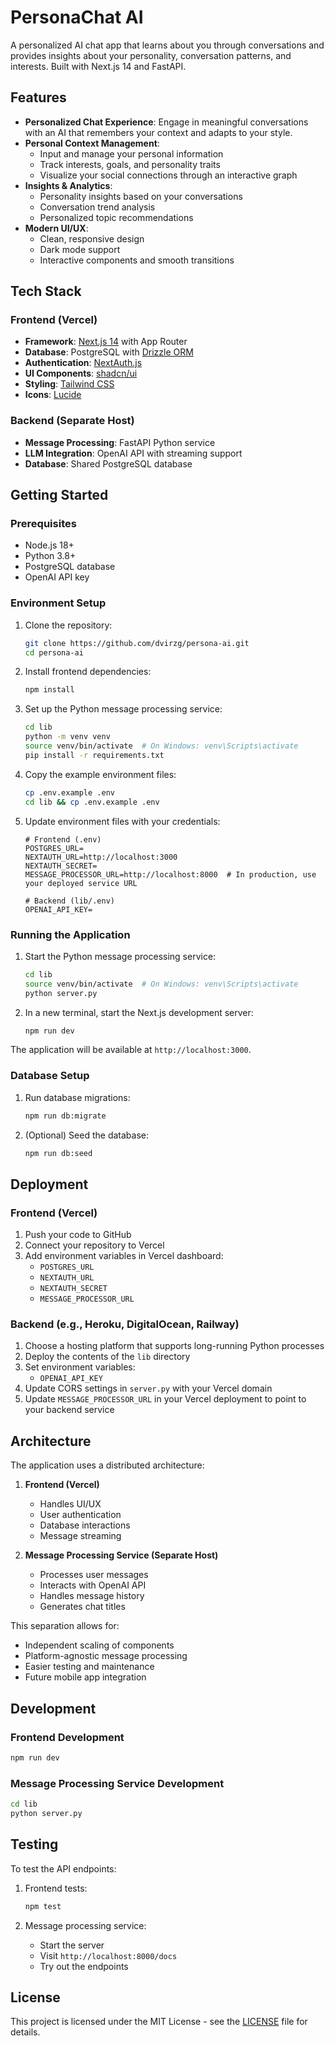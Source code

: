# PersonaChat AI

A personalized AI chat app that learns about you through conversations and provides insights about your personality, conversation patterns, and interests. Built with Next.js 14 and FastAPI.

## Features

- **Personalized Chat Experience**: Engage in meaningful conversations with an AI that remembers your context and adapts to your style.
- **Personal Context Management**: 
  - Input and manage your personal information
  - Track interests, goals, and personality traits
  - Visualize your social connections through an interactive graph
- **Insights & Analytics**:
  - Personality insights based on your conversations
  - Conversation trend analysis
  - Personalized topic recommendations
- **Modern UI/UX**:
  - Clean, responsive design
  - Dark mode support
  - Interactive components and smooth transitions

## Tech Stack

### Frontend (Vercel)
- **Framework**: [Next.js 14](https://nextjs.org/) with App Router
- **Database**: PostgreSQL with [Drizzle ORM](https://orm.drizzle.team)
- **Authentication**: [NextAuth.js](https://next-auth.js.org)
- **UI Components**: [shadcn/ui](https://ui.shadcn.com)
- **Styling**: [Tailwind CSS](https://tailwindcss.com)
- **Icons**: [Lucide](https://lucide.dev)

### Backend (Separate Host)
- **Message Processing**: FastAPI Python service
- **LLM Integration**: OpenAI API with streaming support
- **Database**: Shared PostgreSQL database

## Getting Started

### Prerequisites

- Node.js 18+ 
- Python 3.8+
- PostgreSQL database
- OpenAI API key

### Environment Setup

1. Clone the repository:
   ```bash
   git clone https://github.com/dvirzg/persona-ai.git
   cd persona-ai
   ```

2. Install frontend dependencies:
   ```bash
   npm install
   ```

3. Set up the Python message processing service:
   ```bash
   cd lib
   python -m venv venv
   source venv/bin/activate  # On Windows: venv\Scripts\activate
   pip install -r requirements.txt
   ```

4. Copy the example environment files:
   ```bash
   cp .env.example .env
   cd lib && cp .env.example .env
   ```

5. Update environment files with your credentials:
   ```
   # Frontend (.env)
   POSTGRES_URL=
   NEXTAUTH_URL=http://localhost:3000
   NEXTAUTH_SECRET=
   MESSAGE_PROCESSOR_URL=http://localhost:8000  # In production, use your deployed service URL
   
   # Backend (lib/.env)
   OPENAI_API_KEY=
   ```

### Running the Application

1. Start the Python message processing service:
   ```bash
   cd lib
   source venv/bin/activate  # On Windows: venv\Scripts\activate
   python server.py
   ```

2. In a new terminal, start the Next.js development server:
   ```bash
   npm run dev
   ```

The application will be available at `http://localhost:3000`.

### Database Setup

1. Run database migrations:
   ```bash
   npm run db:migrate
   ```

2. (Optional) Seed the database:
   ```bash
   npm run db:seed
   ```

## Deployment

### Frontend (Vercel)

1. Push your code to GitHub
2. Connect your repository to Vercel
3. Add environment variables in Vercel dashboard:
   - `POSTGRES_URL`
   - `NEXTAUTH_URL`
   - `NEXTAUTH_SECRET`
   - `MESSAGE_PROCESSOR_URL`

### Backend (e.g., Heroku, DigitalOcean, Railway)

1. Choose a hosting platform that supports long-running Python processes
2. Deploy the contents of the `lib` directory
3. Set environment variables:
   - `OPENAI_API_KEY`
4. Update CORS settings in `server.py` with your Vercel domain
5. Update `MESSAGE_PROCESSOR_URL` in your Vercel deployment to point to your backend service

## Architecture

The application uses a distributed architecture:

1. **Frontend (Vercel)**
   - Handles UI/UX
   - User authentication
   - Database interactions
   - Message streaming

2. **Message Processing Service (Separate Host)**
   - Processes user messages
   - Interacts with OpenAI API
   - Handles message history
   - Generates chat titles

This separation allows for:
- Independent scaling of components
- Platform-agnostic message processing
- Easier testing and maintenance
- Future mobile app integration

## Development

### Frontend Development
```bash
npm run dev
```

### Message Processing Service Development
```bash
cd lib
python server.py
```

## Testing

To test the API endpoints:

1. Frontend tests:
   ```bash
   npm test
   ```

2. Message processing service:
   - Start the server
   - Visit `http://localhost:8000/docs`
   - Try out the endpoints

## License

This project is licensed under the MIT License - see the [LICENSE](LICENSE) file for details.
